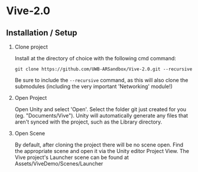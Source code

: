 
# Vive-2.0
## Installation / Setup
1) Clone project

   Install at the directory of choice with the following cmd command:

   `git clone https://github.com/UWB-ARSandbox/Vive-2.0.git --recursive`

   Be sure to include the `--recursive` command, as this will also clone the submodules (including the very important 'Networking' module!)

2) Open Project

   Open Unity and select 'Open'. Select the folder git just created for you (eg. "Documents/Vive"). Unity will automatically generate any files that aren't synced with the project, such as the Library directory. 

3) Open Scene

   By default, after cloning the project there will be no scene open. Find the appropriate scene and open it via the Unity editor Project View. The Vive project's Launcher scene can be found at Assets/ViveDemo/Scenes/Launcher
